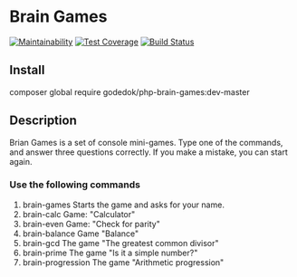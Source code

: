 # Brain Games
[![Maintainability](https://api.codeclimate.com/v1/badges/fdc1434b35a552625fab/maintainability)](https://codeclimate.com/github/godedok/project-lvl1-s312/maintainability)
[![Test Coverage](https://api.codeclimate.com/v1/badges/fdc1434b35a552625fab/test_coverage)](https://codeclimate.com/github/godedok/project-lvl1-s312/test_coverage)
[![Build Status](https://travis-ci.org/godedok/project-lvl1-s312.svg?branch=master)](https://travis-ci.org/godedok/project-lvl1-s312)

## Install
composer global require godedok/php-brain-games:dev-master

## Description
Brian Games is a set of console mini-games. Type one of the commands, and answer three questions correctly. If you make a mistake, you can start again.

### Use the following commands
1. brain-games
Starts the game and asks for your name.
2. brain-calc
Game: "Calculator"
3. brain-even
Game: "Check for parity"
4. brain-balance
Game "Balance"
5. brain-gcd
The game "The greatest common divisor"
6. brain-prime
The game "Is it a simple number?"
7. brain-progression
The game "Arithmetic progression"

